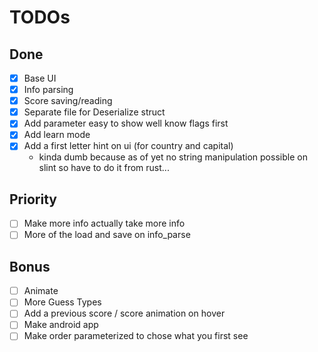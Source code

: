 # TODOs

## Done 
- [x] Base UI
- [x] Info parsing
- [x] Score saving/reading
- [x] Separate file for Deserialize struct
- [x] Add parameter easy to show well know flags first
- [x] Add learn mode
- [x] Add a first letter hint on ui (for country and capital)
  - kinda dumb because as of yet no string manipulation possible on slint so have to do it from rust...

## Priority 
- [ ] Make more info actually take more info
- [ ] More of the load and save on info_parse

## Bonus
- [ ] Animate
- [ ] More Guess Types
- [ ] Add a previous score / score animation on hover
- [ ] Make android app
- [ ] Make order parameterized to chose what you first see